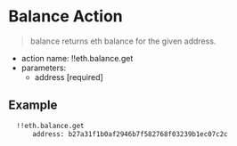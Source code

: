 # Balance Action

> balance returns eth balance for the given address.

- action name: !!eth.balance.get
- parameters:
  - address [required]

## Example

```md
  !!eth.balance.get
      address: b27a31f1b0af2946b7f582768f03239b1ec07c2c
```
